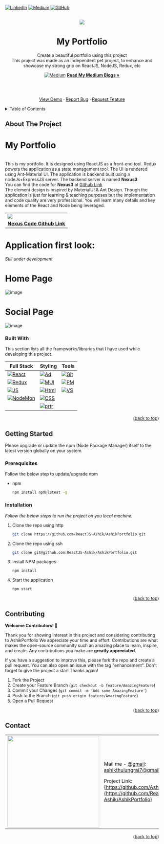 [![LinkedIn][linkedin-shield]][linkedin-url] [![Medium][medium]][medium-url] [![GitHub][gitHub]][gitHub-url] 


<!-- PROJECT LOGO -->
<br />
<div align="center">  
 <img src="https://github.com/ReactJS-Ashik/AshikPortfolio/assets/41672214/ddb2db58-2e00-4049-b40d-579f2976636a" />
<!--  <img src="https://github.com/ReactJS-Ashik/AshikPortfolio/assets/41672214/d46dab71-c602-4ac5-b561-a44ff0a7ed15" /> -->
  <h3 align="center">
  
  # My Portfolio
  Create a beautiful portfolio using this project
  <br/>This project was made as an independent pet project, to enhance and showcase my strong grip on ReactJS, NodeJS, Redux, etc
  </h3>
<!--   <p align="left">
    <br />
        This is my portfolio. It is designed using ReactJS as a front-end tool. Redux powers the application as a state management tool. The UI is rendered using Ant-Material UI.
        The application is backend built using a nodeJs+ExpressJS server. The backend server is named <b style="font-weight: bold">Nexus3</b>
        <br/>
        You can find the code for <b style="font-weight: bold">Nexus3</b> at <a href="https://github.com/NodeJS-Projets/Nexus3" >Github Link</a>
    <br/>
  </p> -->
  
   [![Medium][medium]][medium-url] <a href="https://medium.com/@ashikthulungrai7"><strong>Read My Medium Blogs »</strong></a>
</div>

<br />
<br />
<div align="center"> 
  <p>
    <a href="https://github.com/ReactJS-Ashik/AshikPortfolio">View Demo</a>
    ·
    <a href="https://github.com/ReactJS-Ashik/AshikPortfolio/issues">Report Bug</a>
    ·
    <a href=https://github.com/ReactJS-Ashik/AshikPortfolio/issues">Request Feature</a>
  </p>
</div>



<!-- TABLE OF CONTENTS -->
<details>
  <summary>Table of Contents</summary>
  <ol>
    <li>
      <a href="#about-the-project">About The Project</a>
      <ul>
        <li><a href="#built-with">Built With</a></li>
      </ul>
    </li>
    <li>
      <a href="#getting-started">Getting Started</a>
      <ul>
        <li><a href="#prerequisites">Prerequisites</a></li>
        <li><a href="#installation">Installation</a></li>
      </ul>
    </li>
    <li><a href="#usage">Usage</a></li>
    <li><a href="#contributing">Contributing</a></li>
    <li><a href="#contact">Contact</a></li>
  </ol>
</details>

<!-- ABOUT THE PROJECT -->
## About The Project
# My Portfolio
<p align="left">
    <br />
        This is my portfolio. It is designed using ReactJS as a front-end tool. Redux powers the application as a state management tool. The UI is rendered using Ant-Material UI.
        The application is backend built using a nodeJs+ExpressJS server. The backend server is named <b style="font-weight: bold">Nexus3</b>
        <br/>
        You can find the code for <b style="font-weight: bold">Nexus3</b> at <a href="https://github.com/NodeJS-Projets/Nexus3" >Github Link</a>
        <br/>The element design is inspired by MaterialUI & Ant Design. Though the application is just for learning & teaching purposes but the implementation and code quality are very professional. You will learn many details and key elements of the React and Node being leveraged.
    <br/>
  </p>
  <table>
    <tr>
      <td>
        <img src="https://github.com/ReactJS-Ashik/AshikPortfolio/assets/41672214/67159dd0-0752-439d-b0e2-5ff810aefeb8" />
      </td>
    </tr>
    <tr>
      <td align="right">
        <b style="font-weight: bold; text-decoration: underline;">
          <a href="https://github.com/NodeJS-Projets/Nexus3">
            Nexus Code Github Link
          </a>
        </b>
      </td>
    </tr>
  </table>

# Application first look:
_Still under development_
# Home Page
![image](https://github.com/ReactJS-Ashik/AshikPortfolio/assets/41672214/5947842b-2277-4015-83f4-39ca273c3cd4)

# Social Page
![image](https://github.com/ReactJS-Ashik/AshikPortfolio/assets/41672214/63cc8568-f186-4b01-9db3-4dbaf0255f79)






### Built With
This section lists all the frameworks/libraries that I have used while developing this project. 
 
 | Full Stack                         | Styling                     | Tools                             |
 | -------------------------------    | ----------------------------| ----------------------------------|
 | [![React][React.js]][React-url]    | [![Ad][Ant-Design]][Ant-url]| [![Git][Git]][dummy-url]          |
 | [![Redux][redux]][Redux-url]       | [![MUI][MUI]][MUI-url]      | [![PM][Postman]][dummy-url]       |
 | [![JS][JavaScript]][JavaScript-url]| [![Html][HTML5]][dummy-url] | [![VS][Visual Studio]][dummy-url] |
 | [![NodeMon][nodemon]][Nodemon-url] | [![CSS][CSS3]][dummy-url]   |                                   |
 |                                    |[![prtr][prettier]][prtr-url]|                                   |

<p align="right">(<a href="#readme-top">back to top</a>)</p>



<!-- GETTING STARTED -->
## Getting Started

Please upgrade or update the npm (Node Package Manager) itself to the latest version globally on your system.

### Prerequisites

Follow the below step to update/upgrade npm
* npm
  ```sh
  npm install npm@latest -g
  ```

### Installation

_Follow the below steps to run the project on you local machine._

1. Clone the repo using http
   ```sh
   git clone https://github.com/ReactJS-Ashik/AshikPortfolio.git
   ```

2. Clone the repo using ssh
   ```sh
   git clone git@github.com:ReactJS-Ashik/AshikPortfolio.git
   ```
   
3. Install NPM packages
   ```sh
   npm install
   ```
4. Start the application
   ```sh
   npm start
   ```

<p align="right">(<a href="#readme-top">back to top</a>)</p>




<!-- CONTRIBUTING -->
## Contributing

**Welcome Contributors! 🚀**

Thank you for showing interest in this project and considering contributing to AshikPortfolio We appreciate your time and effort.
Contributions are what makes the open-source community such an amazing place to learn, inspire, and create. Any contributions you make are **greatly appreciated**.

If you have a suggestion to improve this, please fork the repo and create a pull request. You can also open an issue with the tag "enhancement".
Don't forget to give the project a star! Thanks again!

1. Fork the Project
2. Create your Feature Branch (`git checkout -b feature/AmazingFeature`)
3. Commit your Changes (`git commit -m 'Add some AmazingFeature'`)
4. Push to the Branch (`git push origin feature/AmazingFeature`)
5. Open a Pull Request

<p align="right">(<a href="#readme-top">back to top</a>)</p>



<!-- CONTACT -->
## Contact
<table align="center">
  <tr>
    <td>      
      <img src="https://github.com/ReactJS-Ashik/Echoo-ReactJS-Video-Conference-Application/assets/41672214/f12b6515-a55f-4acf-bbc8-9eb0afcb1ecd" width="300" />
    </td>
    <td>
      
  Mail me - [@gmail](mailto:ashikthulungrai7@gmail.com): ashikthulungrai7@gmail.com
      
  Project Link: [https://github.com/Ashik_Rai/AshikPortfolio](https://github.com/ReactJS-Ashik/AshikPortfolio)
    </td>
  </tr>
</table>
 
</table>



<p align="right">(<a href="#readme-top">back to top</a>)</p>




<!-- MARKDOWN LINKS & IMAGES -->
<!-- https://www.markdownguide.org/basic-syntax/#reference-style-links -->

[issues-shield]: https://img.shields.io/github/issues/othneildrew/Best-README-Template.svg?style=for-the-badge
[issues-url]: https://github.com/ReactJS-Ashik/AshikPortfolio/issues

[linkedin-shield]: https://img.shields.io/badge/-LinkedIn-black.svg?style=for-the-badge&logo=linkedin&colorB=555
[linkedin-url]: https://www.linkedin.com/in/ashik-rai/

[product-screenshot]: images/screenshot.png

[React.js]: https://img.shields.io/badge/React-20232A?style=for-the-badge&logo=react&logoColor=61DAFB
[React-url]: https://reactjs.org/

[JavaScript]: https://img.shields.io/badge/javascript-%23323330.svg?style=for-the-badge&logo=javascript&logoColor=%23F7DF1E
[JavaScript-url]: https://developer.mozilla.org/en-US/docs/Web/javascript

[Ant-Design]: https://img.shields.io/badge/-AntDesign-%230170FE?style=for-the-badge&logo=ant-design&logoColor=white
[Ant-url]: https://ant.design/

[MUI]: https://img.shields.io/badge/MUI-%230081CB.svg?style=for-the-badge&logo=mui&logoColor=white
[MUI-url]: https://mui.com/

[nodemon]: https://img.shields.io/badge/NODEMON-%23323330.svg?style=for-the-badge&logo=nodemon&logoColor=%BBDEAD
[Nodemon-url]: https://nodemon.io/

[redux]: https://img.shields.io/badge/redux-%23593d88.svg?style=for-the-badge&logo=redux&logoColor=white
[Redux-url]: https://redux.js.org/

[medium]: https://img.shields.io/badge/Medium-12100E?style=for-the-badge&logo=medium&logoColor=white
[medium-url]: https://medium.com/@ashikthulungrai7

[gitHub]: https://img.shields.io/badge/github-%23121011.svg?style=for-the-badge&logo=github&logoColor=white
[gitHub-url]: https://github.com/ReactJS-Ashik

[prettier]: https://img.shields.io/badge/code_style-prettier-ff69b4.svg?style=flat-square
[prtr-url]: https://github.com/prettier/prettier

[Visual Studio]: https://img.shields.io/badge/Visual%20Studio-5C2D91.svg?style=for-the-badge&logo=visual-studio&logoColor=white	

[Postman]: https://img.shields.io/badge/Postman-FF6C37?style=for-the-badge&logo=postman&logoColor=white

[Git]: https://img.shields.io/badge/git-%23F05033.svg?style=for-the-badge&logo=git&logoColor=white


[CSS3]: https://img.shields.io/badge/css3-%231572B6.svg?style=for-the-badge&logo=css3&logoColor=white

[HTML5]: https://img.shields.io/badge/html5-%23E34F26.svg?style=for-the-badge&logo=html5&logoColor=white


[dummy-url]: https://github.com/ashikrai









